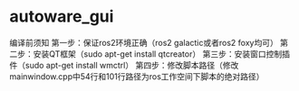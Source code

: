 # autoware_gui

编译前须知
第一步：保证ros2环境正确（ros2 galactic或者ros2 foxy均可）
第二步：安装QT框架（sudo apt-get install qtcreator）
第三步：安装窗口控制插件（sudo apt-get install wmctrl）
第四步：修改脚本路径（修改mainwindow.cpp中54行和101行路径为ros工作空间下脚本的绝对路径）

